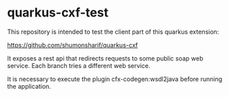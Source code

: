 # quarkus-cxf-test

This repository is intended to test the client part of this quarkus extension:

https://github.com/shumonsharif/quarkus-cxf

It exposes a rest api that redirects requests to some public soap web service. Each branch tries a different web service.

It is necessary to execute the plugin cfx-codegen:wsdl2java before running the application.
